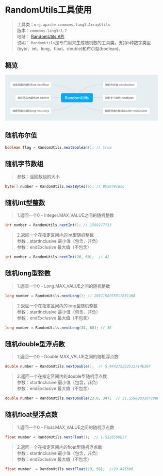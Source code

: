# RandomUtils工具使用

> 工具类：`org.apache.commons.lang3.ArrayUtils`     
> 版本：`commons-lang3:3.7`    
> 地址：  <a href="https://commons.apache.org/proper/commons-lang/javadocs/api-release/index.html" target="_blank">RandomUtils API</a>  
> 说明：  `RandomUtils`是专门用来生成随机数的工具类，支持5种数字类型(byte、int、long、float、double)和布尔型(boolean)。

## 概览
![](./img/RandomUtils.png)  

## 随机布尔值
```java  
boolean flag = RandomUtils.nextBoolean(); // true
```  
## 随机字节数组  
> 参数：返回数组的大小  

```java  
byte[] number = RandomUtils.nextBytes(6); // B@5679c6c6
```  
## 随机int型整数
> 1.返回一个0 - Integer.MAX_VALUE之间的随机整数  

```java  
int number = RandomUtils.nextInt(); // 1599277713
```  
> 2.返回一个在指定区间内的int型随机整数  
参数：startInclusive     最小值（包含，非负）  
参数：endExclusive      最大值（不包含）

```java  
int number = RandomUtils.nextInt(20, 60);  // 42
```  
## 随机long型整数
> 1.返回一个0 - Long.MAX_VALUE之间的随机整数  

```java  
long number = RandomUtils.nextLong(); // 2057158075517831168
```  
> 2.返回一个在指定区间内的long型随机整数  
参数：startInclusive     最小值（包含，非负）  
参数：endExclusive      最大值（不包含）  

```java  
long number = RandomUtils.nextLong(34, 68); // 36
```    
## 随机double型浮点数  
> 1.返回一个0 - Double.MAX_VALUE之间的随机浮点数  

```java  
double number = RandomUtils.nextDouble();  // 5.944275232515714E307
```  
> 2.返回一个在指定区间内的double型随机浮点数  
参数：startInclusive     最小值（包含，非负）  
参数：endExclusive      最大值（不包含）  

```java  
double number = RandomUtils.nextDouble(23.0, 34);  // 31.159880330798867
```  
## 随机float型浮点数  
> 1.返回一个0 - Float.MAX_VALUE之间的随机浮点数  

```java  
float number = RandomUtils.nextFloat();  // 1.5128506E37
```  
> 2.返回一个在指定区间内的float型随机浮点数  
参数：startInclusive     最小值（包含，非负）  
参数：endExclusive      最大值（不包含）  

```java  
float number  = RandomUtils.nextFloat(23, 56);  //29.496506
```   


